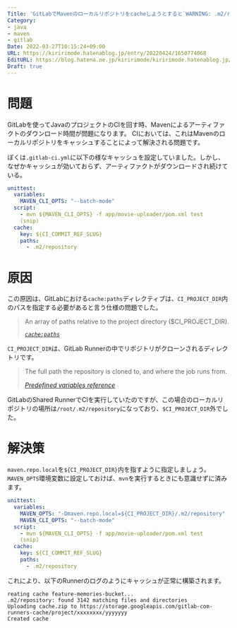 ```yaml
---
Title: 'GitLabでMavenのローカルリポジトリをcacheしようとすると`WARNING: .m2/repository: no matching files`でキャッシュが効かない'
Category:
- java
- maven
- gitlab
Date: 2022-03-27T10:15:24+09:00
URL: https://kiririmode.hatenablog.jp/entry/20220424/1650774068
EditURL: https://blog.hatena.ne.jp/kiririmode/kiririmode.hatenablog.jp/atom/entry/13574176438077074794
Draft: true
---
```


# 問題

GitLabを使ってJavaのプロジェクトのCIを回す時、Mavenによるアーティファクトのダウンロード時間が問題になります。
CIにおいては、これはMavenのローカルリポジトリをキャッシュすることによって解決される問題です。

ぼくは`.gitlab-ci.yml`に以下の様なキャッシュを設定していました。しかし、なぜかキャッシュが効いておらず、アーティファクトがダウンロードされ続けている。

```yaml
unittest:
  variables:
    MAVEN_CLI_OPTS: "--batch-mode"
  script:
    - mvn ${MAVEN_CLI_OPTS} -f app/movie-uploader/pom.xml test
    (snip)
  cache:
    key: ${CI_COMMIT_REF_SLUG}
    paths:
      - .m2/repository
```

# 原因

この原因は、GitLabにおける`cache:paths`ディレクティブは、`CI_PROJECT_DIR`内のパスを指定する必要があると言う仕様の問題でした。

> An array of paths relative to the project directory ($CI_PROJECT_DIR).
> 
> <cite>[`cache:paths`](https://docs.gitlab.com/ee/ci/yaml/#cachepaths)</cite>

`CI_PROJECT_DIR`は、GitLab Runnerの中でリポジトリがクローンされるディレクトリです。

> The full path the repository is cloned to, and where the job runs from.
> 
> <cite>[Predefined variables reference](https://docs.gitlab.com/ee/ci/variables/predefined_variables.html)</cite>

GitLabのShared RunnerでCIを実行していたのですが、この場合のローカルリポジトリの場所は`/root/.m2/repository`になっており、`$CI_PROJECT_DIR`外でした。

# 解決策

`maven.repo.local`を`${CI_PROJECT_DIR}`内を指すように指定しましょう。
`MAVEN_OPTS`環境変数に設定しておけば、`mvn`を実行するときにも意識せずに済みます。

```yaml
unittest:
  variables:
    MAVEN_OPTS: "-Dmaven.repo.local=${CI_PROJECT_DIR}/.m2/repository"
    MAVEN_CLI_OPTS: "--batch-mode"
  script:
    - mvn ${MAVEN_CLI_OPTS} -f app/movie-uploader/pom.xml test
    (snip)
  cache:
    key: ${CI_COMMIT_REF_SLUG}
    paths:
      - .m2/repository
```

これにより、以下のRunnerのログのようにキャッシュが正常に構築されます。

```text
reating cache feature-memories-bucket...
.m2/repository: found 3142 matching files and directories 
Uploading cache.zip to https://storage.googleapis.com/gitlab-com-runners-cache/project/xxxxxxxx/yyyyyyy
Created cache
```

